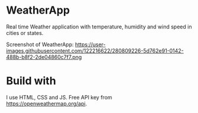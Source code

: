 # WeatherApp
 Real time Weather application with temperature, humidity and wind speed in cities or states.
 
 Screenshot of WeatherApp:
 https://user-images.githubusercontent.com/122216622/280809226-5d762e91-0142-488b-b8f2-2de04860c7f7.png
# Build with
I use HTML, CSS and JS. Free API key from https://openweathermap.org/api.
